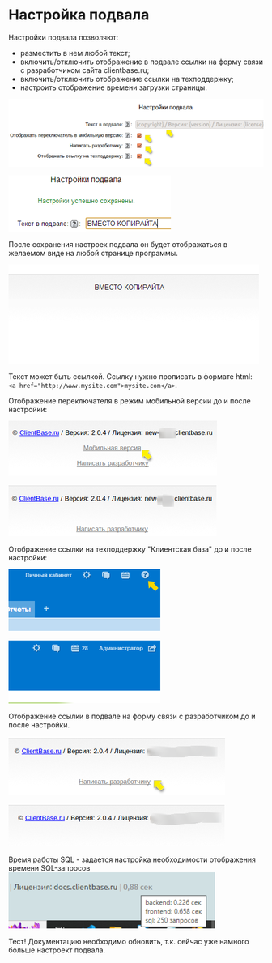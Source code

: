 # Настройка подвала

Настройки подвала позволяют:
* разместить в нем любой текст;
* включить/отключить отображение в подвале ссылки на форму связи с разработчиком сайта clientbase.ru;
* включить/отключить отображение ссылки на техподдержку;
* настроить отображение времени загрузки страницы.

![](./other_settings_footer_01.png)

![](./other_settings_footer_02.png)

После сохранения настроек подвала он будет отображаться в желаемом виде на любой странице программы.

![](./other_settings_footer_03.png)

Текст может быть ссылкой. Ссылку нужно прописать в формате html: <br /> `<a href="http://www.mysite.com">mysite.com</a>`.

Отображение переключателя в режим мобильной версии до и после настройки:

![](./other_settings_footer_04.png)

![](./other_settings_footer_05.png)


Отображение ссылки на техподдержку "Клиентская база" до и после настройки:

![](./other_settings_footer_06.png)

![](./other_settings_footer_07.png)

Отображение ссылки в подвале на форму связи с разработчиком до и после настройки.

![](./other_settings_footer_08.png)

![](./other_settings_footer_09.png)

Время работы SQL - задается настройка необходимости отображения времени SQL-запросов
![](./other_settings_footer_10.png)


Тест! Документацию необходимо обновить, т.к. сейчас уже намного больше настроект подвала.